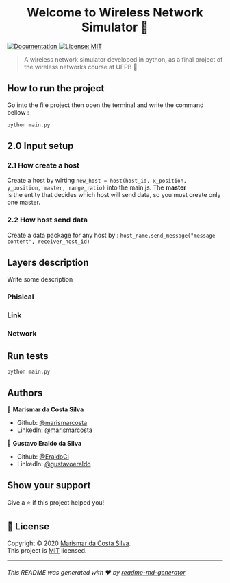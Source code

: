 <h1 align="center">Welcome to Wireless Network Simulator 👋</h1>
<p>
  <a href="https://www.overleaf.com/project/5e87ee38b01f50000176e3e6" target="_blank">
    <img alt="Documentation" src="https://img.shields.io/badge/documentation-yes-brightgreen.svg" />
  </a>
  <a href="https://github.com/marismarcosta/wireless-network/blob/master/LICENSE" target="_blank">
    <img alt="License: MIT" src="https://img.shields.io/badge/License-MIT-yellow.svg" />
  </a>
</p>

> A wireless network simulator developed in python, as a final project of the wireless networks course at UFPB 📡

<!-- Add a workflow description: Marismar -->

## How to run the project

Go into the file project then open the terminal and write the command bellow :

```
python main.py
```

## 2.0 Input setup
 
### 2.1 How create a host

Create a host by wirting ` new_host = host(host_id, x_position, y_position, master, range_ratio) ` into the main.js. The **master** <br> is the entity that decides which host will send data, so you must create only one master. 

### 2.2 How host send data

Create a data package for any host by : `host_name.send_message("message content", receiver_host_id)`


## Layers description

Write some description

### Phisical

### Link

### Network



## Run tests

```
python main.py
```

## Authors

👤 **Marismar da Costa Silva**

* Github: [@marismarcosta](https://github.com/marismarcosta)
* LinkedIn: [@marismarcosta](https://linkedin.com/in/marismarcosta)

👤 **Gustavo Eraldo da Silva**

* Github: [@EraldoCi](https://github.com/EraldoCi)
* LinkedIn: [@gustavoeraldo](https://linkedin.com/in/gustavoeraldo)

## Show your support

Give a ⭐️ if this project helped you!

## 📝 License

Copyright © 2020 [Marismar da Costa Silva](https://github.com/marismarcosta).<br />
This project is [MIT](https://github.com/marismarcosta/wireless-network/blob/master/LICENSE) licensed.

*****
###### This README was generated with ❤️ by [readme-md-generator](https://github.com/kefranabg/readme-md-generator)
